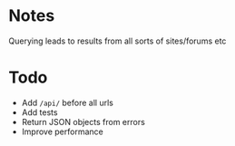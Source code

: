 # Notes
Querying leads to results from all sorts of sites/forums etc

# Todo
- Add `/api/` before all urls
- Add tests
- Return JSON objects from errors
- Improve performance